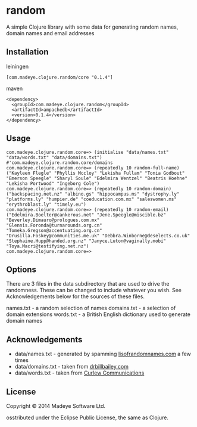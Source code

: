 # random

A simple Clojure library with some data for generating random names, domain names and email addresses

## Installation

leiningen

    [com.madeye.clojure.random/core "0.1.4"]

maven

    <dependency>
      <groupId>com.madeye.clojure.random</groupId>
      <artifactId>ampachedb</artifactId>
      <version>0.1.4</version>
    </dependency>


## Usage

	com.madeye.clojure.random.core=> (initialise "data/names.txt" "data/words.txt" "data/domains.txt")
	#'com.madeye.clojure.random.core/domains
	com.madeye.clojure.random.core=> (repeatedly 10 random-full-name)
	("Kayleen Flegle" "Phyllis Mccloy" "Lekisha Fullam" "Tonia Godbout" "Emerson Speegle" "Sharyl Soule" "Edelmira Wentzel" "Beatris Hoehne" "Lekisha Portwood" "Ingeborg Cole")
	com.madeye.clojure.random.core=> (repeatedly 10 random-domain)
	("backspacing.net.nz" "albino.gs" "hippocampus.ms" "dystrophy.ly" "platforms.ly" "humpier.de" "coeducation.com.mx" "saleswomen.ms" "erythroblast.ly" "timely.eu")
	com.madeye.clojure.random.core=> (repeatedly 10 random-email)
	("Edelmira.Boelter@cankerous.net" "Jene.Speegle@miscible.bz" "Beverley.Dimauro@prologues.com.mx" "Glennis.Foronda@turnarounds.org.cn" "Tomeka.Gregson@accentuating.org.cn" "Drusilla.Foskey@communities.me.uk" "Debbra.Winborne@deselects.co.uk" "Stephaine.Hupp@handed.org.nz" "Janyce.Luton@vaginally.mobi" "Toya.Macri@testifying.net.nz")
	com.madeye.clojure.random.core=> 

## Options

There are 3 files in the data subdirectory that are used to drive the randomness.  These can be changed to include whatever you wish. See Acknowledgements below for the sources of these files.

names.txt - a random selection of names
domains.txt - a selection of domain extensions
words.txt - a British English dictionary used to generate domain names

## Acknowledgements

+ data/names.txt - generated by spamming [lisofrandomnames.com](http://listofrandomnames.com/) a few times
+ data/domains.txt - taken from [drbillbailey.com](http://www.drbillbailey.net/extensions.html)
+ data/words.txt - taken from [Curlew Communications](http://www.curlewcommunications.co.uk/wordlist.html)

## License

Copyright © 2014 Madeye Software Ltd.

osstributed under the Eclipse Public License, the same as Clojure.
